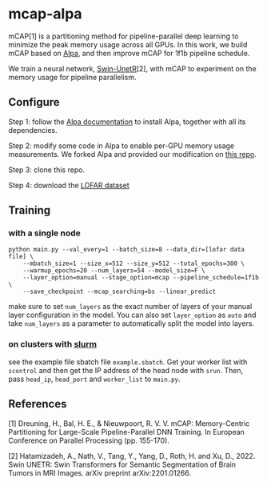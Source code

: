 # mcap-alpa
mCAP[1] is a partitioning method for pipeline-parallel deep learning to minimize the peak memory usage across all GPUs. In this work, we build mCAP based on [Alpa](https://github.com/alpa-projects/alpa), and then improve mCAP for 1f1b pipeline schedule.

We train a neural network, [Swin-UnetR](https://github.com/Project-MONAI/research-contributions/tree/main/SwinUNETR/BRATS21)[2], with mCAP to experiment on the memory usage for pipeline parallelism.

<!-- TODO: Our design
provide pipeline figures

batch-scaling profiling: 

binary-search recommendation:  -->

## Configure
Step 1: follow the [Alpa documentation](https://alpa.ai/install.html) to install Alpa, together with all its dependencies.

Step 2: modify some code in Alpa to enable per-GPU memory usage measurements. We forked Alpa and provided our modification on [this repo](https://github.com/katikov/alpa).

Step 3: clone this repo.

Step 4: download the [LOFAR dataset](https://zenodo.org/record/6724065)

## Training
### with a single node
```
python main.py --val_every=1 --batch_size=8 --data_dir=[lofar data file] \
    --mbatch_size=1 --size_x=512 --size_y=512 --total_epochs=300 \
    --warmup_epochs=20 --num_layers=54 --model_size=F \
    --layer_option=manual --stage_option=mcap --pipeline_schedule=1f1b \
    --save_checkpoint --mcap_searching=bs --linear_predict
```
make sure to set `num_layers` as the exact number of layers of your manual layer configuration in the model. You can also set `layer_option` as `auto` and take `num_layers` as a parameter to automatically split the model into layers. 



### on clusters with [slurm](https://slurm.schedmd.com/overview.html)
see the example file sbatch file `example.sbatch`. Get your worker list with `scontrol` and then get the IP address of the head node with `srun`. Then, pass `head_ip`, `head_port` and `worker_list` to `main.py`.


## References
[1] Dreuning, H., Bal, H. E., & Nieuwpoort, R. V. V. mCAP: Memory-Centric Partitioning for Large-Scale Pipeline-Parallel DNN Training. In European Conference on Parallel Processing (pp. 155-170).

[2] Hatamizadeh, A., Nath, V., Tang, Y., Yang, D., Roth, H. and Xu, D., 2022. Swin UNETR: Swin Transformers for Semantic Segmentation of Brain Tumors in MRI Images. arXiv preprint arXiv:2201.01266.